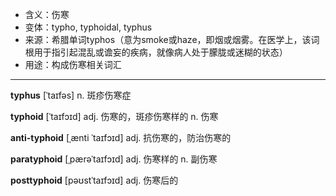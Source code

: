 - <span class="definition">含义：伤寒</span>
- <span class="definition">变体：typho, typhoidal, typhus</span>
- <span class="definition">来源：希腊单词typhos（意为smoke或haze，即烟或烟雾。在医学上，该词根用于指引起混乱或谵妄的疾病，就像病人处于朦胧或迷糊的状态）</span>
- <span class="definition">用途：构成伤寒相关词汇</span>


---


<span class="vocabulary">**typhus**</span> [ˈtaɪfəs] n. 斑疹伤寒症

<span class="vocabulary">**typhoid**</span> [ˈtaɪfɔɪd] adj. 伤寒的，斑疹伤寒样的 n. 伤寒

<span class="vocabulary">**anti-typhoid**</span> [ˌænti ˈtaɪfɔɪd] adj. 抗伤寒的，防治伤寒的

<span class="vocabulary">**paratyphoid**</span> [ˌpærəˈtaɪfɔɪd] adj. 伤寒样的 n. 副伤寒

<span class="vocabulary">**posttyphoid**</span> [pəʊstˈtaɪfɔɪd] adj. 伤寒后的
